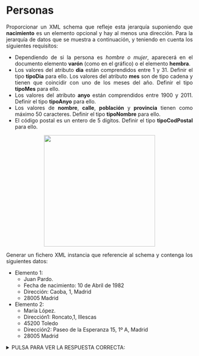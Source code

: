 <div align="justify">

# Personas

Proporcionar un XML schema que refleje esta jerarquía suponiendo que __nacimiento__ es un elemento opcional y hay al menos una dirección. Para la jerarquía de datos que se muestra a continuación, y teniendo en cuenta los siguientes requisitos:
- Dependiendo de si la persona es _hombre o mujer_, aparecerá en el documento elemento __varón__ (como en el gráfico) o el elemento __hembra__.
- Los valores del atributo __dia__ están comprendidos entre 1 y 31. Definir el tipo __tipoDia__ para ello.
Los valores del atributo __mes__ son de tipo cadena y tienen que coincidir con uno de los meses del año. Definir el tipo __tipoMes__ para ello.
- Los valores del atributo __anyo__ están comprendidos entre 1900 y 2011. Definir el tipo __tipoAnyo__ para ello.
- Los valores de __nombre__, __calle__, __población__ y __provincia__ tienen como máximo 50 caracteres. Definir el tipo __tipoNombre__ para ello.
- El código postal es un entero de 5 dígitos. Definir el tipo __tipoCodPostal__ para ello.


<div align="center">
  <img width="300px" src="https://6d0131f9-a-62cb3a1a-s-sites.googlegroups.com/site/todoxmldtd/ejercicios/enunciados/35-ejercicios-xmlschema-avanzados/ejercicio-xmlschema-avanzado-4-obtener-schema-a-partir-de-una-jerarquia-de-datos/esquema.jpg?attachauth=ANoY7cpAu3b9alheZboWnZDbZhffqL00YS0v2hVeFFvJe54h0cg0XV7nJqk8j-Ti2si2PoftVQYBtF4fpefi69Z9Ks1Hc0wRKYkQc5jFkk3boS8L1rpFlsLyE0T_6X3wtocx467tWxCexEth9mYsQHkDH1NcDdiIVT4Or8e3_vyVh2XlWHYjRl4zIJyenoneoLHpFQ5AY5Lj1UujpFai3sdXtvn108FwM0hvgSvFyFgz65F-wAAuRd8lwM6j5VQuQfDdsVH2wD1kaDsNzQNniB4mvWAS2Qq_hoqxf5ZDxRyz4RJug3qjGKJaBNEnEnx90JsX7ODDN1kCxghVRw6PEERFOSgBBfYT8FhEUwmJ9F-NZS6syNhtJ4ozj-x7uWN-sdHMaOUw_OLFKXuBjfU32jRbdaBzCHr0JA%3D%3D&attredirects=0">
</div>

  Generar un fichero XML instancia que referencie al schema y contenga los siguientes datos:
  - Elemento 1:
    - Juan Pardo.
    - Fecha de nacimiento: 10 de Abril de 1982
    - Dirección: Caoba, 1, Madrid
    - 28005 Madrid
  - Elemento 2:
    - María López.
    - Dirección1: Roncato,1, Illescas
    - 45200 Toledo
    - Dirección2: Paseo de la Esperanza 15, 1º A, Madrid
    - 28005 Madrid

<details>
  <summary>PULSA PARA VER LA RESPUESTA CORRECTA:</summary>
```xml
<?xml version='1.0' encoding="ISO-8859-1"?>
<!--VICTORIA MONTÓN,marzo 2011, XMLSchemaAvanzados_04_personas.xml-->

<personas xmlns:xsi="http://www.w3.org/2001/XMLSchema-instance"
 xsi:noNamespaceSchemaLocation="personas.xsd">
 <persona>
    <nombre>Juan Pardo</nombre>
    <nacimiento dia="10" mes="Abril" anyo="1982"/>
    <direccion>
       <calle>Caoba, 1</calle>
       <poblacion>Madrid</poblacion>
       <provincia>Madrid</provincia>
       <cpostal>28005</cpostal>
    </direccion>
    <varon />
 </persona>
 <persona>
    <nombre>María López</nombre>
    <direccion>
       <calle>Roncato, 1</calle>
       <poblacion>Illescas</poblacion>
       <provincia>Toledo</provincia>
       <cpostal>45200</cpostal>
    </direccion>
    <direccion>
       <calle>Paseo de la Esperanza, 15 - 1º A</calle>
       <poblacion>Madrid</poblacion>
       <provincia>Madrid</provincia>
       <cpostal>28005</cpostal>
    </direccion>
    <hembra />
 </persona>
</personas>
```

con el __xsd__ _personas.xsd_:

```xml
<?xml version="1.0" encoding="ISO-8859-1"?>
<xsd:schema xmlns:xsd="http://www.w3.org/2001/XMLSchema">

 <!-- ======================================== -->
 <!--  Definiciones de tipos simples     -->
 <!--========================================-->

 <!-- ========== Tipo "tipoDia" ============ -->
 <xsd:simpleType name="tipoDia">
 <xsd:restriction base="xsd:positiveInteger">
 <xsd:minInclusive value="1"/>
 <xsd:maxInclusive value="31"/>
 </xsd:restriction>
 </xsd:simpleType>
 <!-- ========== Tipo "tipoMes" ============ -->
   <xsd:simpleType name="tipoMes">
      <xsd:restriction base="xsd:string">
         <xsd:enumeration value="Enero"/>
         <xsd:enumeration value="Febrero"/>
         <xsd:enumeration value="Marzo"/>
  <xsd:enumeration value="Abril"/>
  <xsd:enumeration value="Mayo"/>
  <xsd:enumeration value="Junio"/>
  <xsd:enumeration value="Julio"/>
  <xsd:enumeration value="Agosto"/>
  <xsd:enumeration value="Septiembre"/>
  <xsd:enumeration value="Octubre"/>
  <xsd:enumeration value="Noviembre"/>
  <xsd:enumeration value="Diciembre"/>
      </xsd:restriction>
   </xsd:simpleType>
 <!-- ========== Tipo "tipoAnyo" ============ -->
 <xsd:simpleType name="tipoAnyo">
 <xsd:restriction base="xsd:positiveInteger">
 <xsd:minInclusive value="1900"/>
 <xsd:maxInclusive value="2011"/>
 </xsd:restriction>
 </xsd:simpleType>
 <!-- ========== Tipo "tipoNombre" ============ -->
 <xsd:simpleType name="tipoNombre">
 <xsd:restriction base="xsd:string">
 <xsd:maxLength value="50"/>
 </xsd:restriction>
 </xsd:simpleType>
 <!-- ========== Tipo "tipoCodPostal" ============ -->
 <xsd:simpleType name="tipoCodPostal">
 <xsd:restriction base="xsd:positiveInteger">
 <xsd:totalDigits value="5"/>
 </xsd:restriction>
 </xsd:simpleType>

 <!-- =================================================== -->
 <!-- Definiciones de elementos de tipos simples -->
 <!-- =================================================== -->

 <!-- ========== Elementos de tipo string ========== -->
 <xsd:element name="nombre" type="tipoNombre"/>
 <xsd:element name="apellidos" type="tipoNombre"/>
 <xsd:element name="calle" type="tipoNombre"/>
 <xsd:element name="poblacion" type="tipoNombre"/>
 <xsd:element name="provincia" type="tipoNombre"/>

 <!-- ========== Otros elementos de tipo simple ========== -->
 <xsd:element name="varon"/>
 <xsd:element name="hembra"/>
 <xsd:element name="cpostal" type="tipoCodPostal"/>


 <!-- ========================================== -->
 <!-- Definiciones de elementos de tipo complejo -->
 <!-- ========================================== -->

 <!-- ========== Elemento "nacimiento" ========== -->
 <xsd:element name="nacimiento">
 <xsd:complexType>
 <xsd:simpleContent>
 <xsd:extension base="xsd:string">
 <xsd:attribute name="dia" type="tipoDia"/>
 <xsd:attribute name="mes" type="tipoMes"/>
 <xsd:attribute name="anyo" type="tipoAnyo"/>
 </xsd:extension>
 </xsd:simpleContent>
 </xsd:complexType>
 </xsd:element>

 <!-- ========== Elemento "direccion" ========== -->
 <xsd:element name="direccion">
 <xsd:complexType>
 <xsd:sequence>
 <xsd:element ref="calle" maxOccurs="unbounded"/>
 <xsd:element ref="poblacion" maxOccurs="unbounded"/>
 <xsd:element ref="provincia" maxOccurs="unbounded"/>
 <xsd:element ref="cpostal" maxOccurs="unbounded"/>
 </xsd:sequence>
 </xsd:complexType>
 </xsd:element>

 <!-- ========== Elemento "personas" ========== -->
 <xsd:element name="personas">
 <xsd:complexType>
 <xsd:sequence>
 <xsd:element ref="persona" maxOccurs="unbounded"/>
 </xsd:sequence>
 </xsd:complexType>
 </xsd:element>
 <!-- ========== Elemento "persona" ========== -->
 <xsd:element name="persona">
 <xsd:complexType>
 <xsd:sequence>
 <xsd:element ref="nombre"/>
 <xsd:element ref="nacimiento" minOccurs="0" maxOccurs="1"/>
 <xsd:element ref="direccion" maxOccurs="unbounded"/>
 <xsd:choice>
 <xsd:element ref="varon"/>
 <xsd:element ref="hembra"/>
 </xsd:choice>
 </xsd:sequence>
 </xsd:complexType>
 </xsd:element>

</xsd:schema>
```

</details>

</div>
